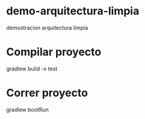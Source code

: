 # demo-arquitectura-limpia
demostracion arquitectura limpia

# Compilar proyecto
gradlew build -x test

# Correr proyecto
gradlew bootRun

